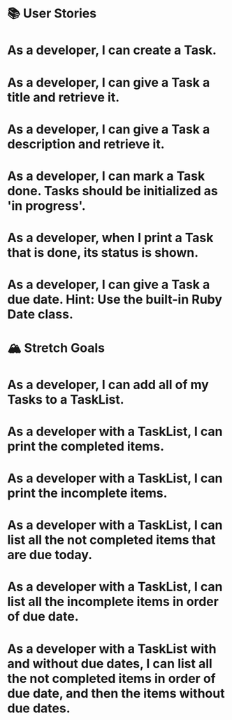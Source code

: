 # 📚 User Stories
# As a developer, I can create a Task.
# As a developer, I can give a Task a title and retrieve it.
# As a developer, I can give a Task a description and retrieve it.
# As a developer, I can mark a Task done. Tasks should be initialized as 'in progress'.
# As a developer, when I print a Task that is done, its status is shown.
# As a developer, I can give a Task a due date. Hint: Use the built-in Ruby Date class.
# 🏔 Stretch Goals
# As a developer, I can add all of my Tasks to a TaskList.
# As a developer with a TaskList, I can print the completed items.
# As a developer with a TaskList, I can print the incomplete items.
# As a developer with a TaskList, I can list all the not completed items that are due today.
# As a developer with a TaskList, I can list all the incomplete items in order of due date.
# As a developer with a TaskList with and without due dates, I can list all the not completed items in order of due date, and then the items without due dates.